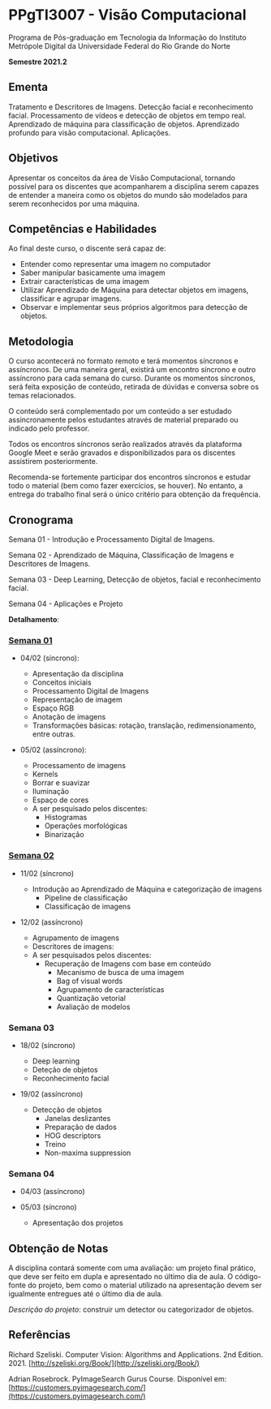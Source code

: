 # PPgTI3007 - Visão Computacional
Programa de Pós-graduação em Tecnologia da Informação do Instituto Metrópole Digital da Universidade Federal do Rio Grande do Norte

**Semestre 2021.2**

## Ementa

Tratamento e Descritores de Imagens. Detecção facial e reconhecimento facial. Processamento de vídeos e detecção de objetos em tempo real. Aprendizado de máquina para classificação de objetos. Aprendizado profundo para visão computacional. Aplicações.

## Objetivos

Apresentar os conceitos da área de Visão Computacional, tornando possível para os discentes que acompanharem a disciplina serem capazes de entender a maneira como os objetos do mundo são modelados para serem reconhecidos por uma máquina. 

## Competências e Habilidades

Ao final deste curso, o discente será capaz de:

-   Entender como representar uma imagem no computador
-   Saber manipular basicamente uma imagem
-   Extrair características de uma imagem
-   Utilizar Aprendizado de Máquina para detectar objetos em imagens, classificar e agrupar imagens.
-   Observar e implementar seus próprios algoritmos para detecção de objetos.

## Metodologia
O curso acontecerá no formato remoto e terá momentos síncronos e assíncronos. De uma maneira geral, existirá um encontro síncrono e outro assíncrono para cada semana do curso. Durante os momentos síncronos, será feita exposição de conteúdo, retirada de dúvidas e conversa sobre os temas relacionados.

O conteúdo será complementado por um conteúdo a ser estudado assincronamente pelos estudantes através de material preparado ou indicado pelo professor.

Todos os encontros síncronos serão realizados através da plataforma Google Meet e serão gravados e disponibilizados para os discentes assistirem posteriormente.

Recomenda-se fortemente participar dos encontros síncronos e estudar todo o material (bem como fazer exercícios, se houver). No entanto, a entrega do trabalho final será o único critério para obtenção da frequência.

## Cronograma

Semana 01 - Introdução e Processamento Digital de Imagens.

Semana 02 - Aprendizado de Máquina, Classificação de Imagens e Descritores de Imagens.

Semana 03 - Deep Learning, Detecção de objetos, facial e reconhecimento facial.

Semana 04 - Aplicações e Projeto

**Detalhamento**:

### [Semana 01](semana01/)

* 04/02 (síncrono):
	- Apresentação da disciplina
	- Conceitos iniciais
	- Processamento Digital de Imagens
	- Representação de imagem
	- Espaço RGB
	- Anotação de imagens
	- Transformações básicas: rotação, translação, redimensionamento, entre outras.

* 05/02 (assíncrono):
	- Processamento de imagens
	- Kernels
	- Borrar e suavizar
	- Iluminação
	- Espaço de cores
	- A ser pesquisado pelos discentes:
		- Histogramas
		- Operações morfológicas
		- Binarização    

### [Semana 02](semana02/)

- 11/02 (síncrono)
	- Introdução ao Aprendizado de Máquina e categorização de imagens
		- Pipeline de classificação
		- Classificação de imagens

- 12/02 (assíncrono)
	- Agrupamento de imagens
	- Descritores de imagens:
	- A ser pesquisados pelos discentes:
		- Recuperação de Imagens com base em conteúdo
			- Mecanismo de busca de uma imagem
			- Bag of visual words
			- Agrupamento de características
			- Quantização vetorial
			- Avaliação de modelos

### Semana 03

- 18/02 (síncrono)
	- Deep learning
	- Deteção de objetos
	- Reconhecimento facial

- 19/02 (assíncrono)
	- Detecção de objetos
		- Janelas deslizantes
		- Preparação de dados
		- HOG descriptors
		- Treino
		- Non-maxima suppression

### Semana 04

* 04/03 (assíncrono)
	
* 05/03 (síncrono)
	* Apresentação dos projetos

## Obtenção de Notas

A disciplina contará somente com uma avaliação: um projeto final prático, que deve ser feito em dupla e apresentado no último dia de aula. O código-fonte do projeto, bem como o material utilizado na apresentação devem ser igualmente entregues até o último dia de aula.

*Descrição do projeto*: construir um detector ou categorizador de objetos.

## Referências
Richard Szeliski. Computer Vision: Algorithms and Applications. 2nd Edition. 2021. [http://szeliski.org/Book/](http://szeliski.org/Book/) 

Adrian Rosebrock. PyImageSearch Gurus Course. Disponível em: [https://customers.pyimagesearch.com/](https://customers.pyimagesearch.com/)
